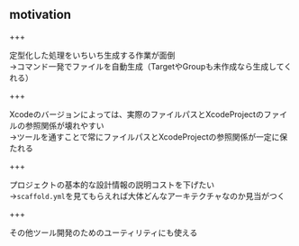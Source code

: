 ## motivation

+++

<dic class="flagment">定型化した処理をいちいち生成する作業が面倒<br></div>
<dic class="flagment">→コマンド一発でファイルを自動生成（TargetやGroupも未作成なら生成してくれる）</div>

+++

<dic class="flagment">Xcodeのバージョンによっては、実際のファイルパスとXcodeProjectのファイルの参照関係が壊れやすい<br></div>
<dic class="flagment">→ツールを通すことで常にファイルパスとXcodeProjectの参照関係が一定に保たれる</div>

+++

<dic class="flagment">プロジェクトの基本的な設計情報の説明コストを下げたい<br></div>
<dic class="flagment">→`scaffold.yml`を見てもらえれば大体どんなアーキテクチャなのか見当がつく</div>

+++

その他ツール開発のためのユーティリティにも使える
